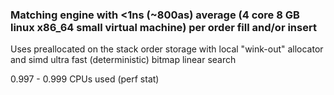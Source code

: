 ### Matching engine with <1ns (~800as) average (4 core 8 GB linux x86_64 small virtual machine) per order fill and/or insert

Uses preallocated on the stack order storage with local "wink-out" allocator and simd ultra fast (deterministic) bitmap linear search

0.997 - 0.999 CPUs used (perf stat)
